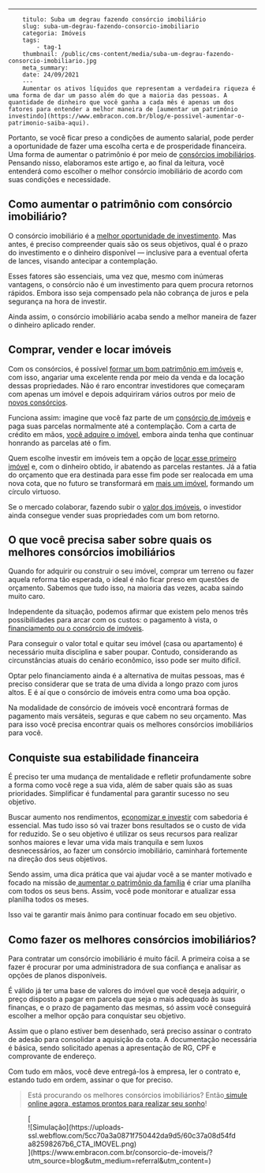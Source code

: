 ---
        titulo: Suba um degrau fazendo consórcio imobiliário
        slug: suba-um-degrau-fazendo-consorcio-imobiliario
        categoria: Imóveis
        tags:
            - tag-1
        thumbnail: /public/cms-content/media/suba-um-degrau-fazendo-consorcio-imobiliario.jpg
        meta_summary: 
        date: 24/09/2021
        ---
        Aumentar os ativos líquidos que representam a verdadeira riqueza é uma forma de dar um passo além do que a maioria das pessoas. A quantidade de dinheiro que você ganha a cada mês é apenas um dos fatores para entender a melhor maneira de [aumentar um patrimônio investindo](https://www.embracon.com.br/blog/e-possivel-aumentar-o-patrimonio-saiba-aqui).

Portanto, se você ficar preso a condições de aumento salarial, pode perder a oportunidade de fazer uma escolha certa e de prosperidade financeira. Uma forma de aumentar o patrimônio é por meio de [consórcios imobiliários](https://www.embracon.com.br/blog/como-fazer-um-consorcio-de-imoveis-ainda-em-2021). Pensando nisso, elaboramos este artigo e, ao final da leitura, você entenderá como escolher o melhor consórcio imobiliário de acordo com suas condições e necessidade.

Como aumentar o patrimônio com consórcio imobiliário? 
------------------------------------------------------

O consórcio imobiliário é a [melhor oportunidade de investimento](https://www.embracon.com.br/blog/8-motivos-que-comprovam-que-consorcio-e-investimento). Mas antes, é preciso compreender quais são os seus objetivos, qual é o prazo do investimento e o dinheiro disponível — inclusive para a eventual oferta de lances, visando antecipar a contemplação.

Esses fatores são essenciais, uma vez que, mesmo com inúmeras vantagens, o consórcio não é um investimento para quem procura retornos rápidos. Embora isso seja compensado pela não cobrança de juros e pela segurança na hora de investir.

Ainda assim, o consórcio imobiliário acaba sendo a melhor maneira de fazer o dinheiro aplicado render.

Comprar, vender e locar imóveis 
--------------------------------

Com os consórcios, é possível [formar um bom patrimônio em imóveis](https://www.embracon.com.br/blog/segundo-imovel-vale-a-pena) e, com isso, angariar uma excelente renda por meio da venda e da locação dessas propriedades. Não é raro encontrar investidores que começaram com apenas um imóvel e depois adquiriram vários outros por meio de [novos consórcios](https://www.embracon.com.br/blog/como-o-consorcio-de-imoveis-cresceu-ao-longo-de-2020).

Funciona assim: imagine que você faz parte de um [consórcio de imóveis](https://www.embracon.com.br/blog/como-funciona-um-consorcio-de-imoveis-no-brasil) e paga suas parcelas normalmente até a contemplação. Com a carta de crédito em mãos, [você adquire o imóvel](https://www.embracon.com.br/blog/e-possivel-comprar-um-imovel-em-outro-estado-com-consorcio), embora ainda tenha que continuar honrando as parcelas até o fim.

Quem escolhe investir em imóveis tem a opção de [locar esse primeiro imóvel](https://www.embracon.com.br/blog/alugar-casa-ou-fazer-o-consorcio-qual-vale-mais-a-pena) e, com o dinheiro obtido, ir abatendo as parcelas restantes. Já a fatia do orçamento que era destinada para esse fim pode ser realocada em uma nova cota, que no futuro se transformará em [mais um imóvel](https://www.embracon.com.br/blog/qual-a-melhor-forma-de-comprar-o-primeiro-imovel), formando um círculo virtuoso.

Se o mercado colaborar, fazendo subir o [valor dos imóveis](https://www.embracon.com.br/blog/5-passos-para-voce-usar-o-fgts-no-consorcio-imobiliario), o investidor ainda consegue vender suas propriedades com um bom retorno.

O que você precisa saber sobre quais os melhores consórcios imobiliários 
-------------------------------------------------------------------------

Quando for adquirir ou construir o seu imóvel, comprar um terreno ou fazer aquela reforma tão esperada, o ideal é não ficar preso em questões de orçamento. Sabemos que tudo isso, na maioria das vezes, acaba saindo muito caro.

Independente da situação, podemos afirmar que existem pelo menos três possibilidades para arcar com os custos: o pagamento à vista, o [financiamento ou o consórcio de imóveis](https://www.embracon.com.br/tag/consorcio-x-financiamento).

Para conseguir o valor total e quitar seu imóvel (casa ou apartamento) é necessário muita disciplina e saber poupar. Contudo, considerando as circunstâncias atuais do cenário econômico, isso pode ser muito difícil.

Optar pelo financiamento ainda é a alternativa de muitas pessoas, mas é preciso considerar que se trata de uma dívida a longo prazo com juros altos. E é aí que o consórcio de imóveis entra como uma boa opção.

Na modalidade de consórcio de imóveis você encontrará formas de pagamento mais versáteis, seguras e que cabem no seu orçamento. Mas para isso você precisa encontrar quais os melhores consórcios imobiliários para você.

Conquiste sua estabilidade financeira 
--------------------------------------

É preciso ter uma mudança de mentalidade e refletir profundamente sobre a forma como você rege a sua vida, além de saber quais são as suas prioridades. Simplificar é fundamental para garantir sucesso no seu objetivo.

Buscar aumento nos rendimentos, [economizar e investir](https://www.embracon.com.br/blog/afinal-quais-sao-as-diferencas-entre-poupar-economizar-e-investir) com sabedoria é essencial. Mas tudo isso só vai trazer bons resultados se o custo de vida for reduzido. Se o seu objetivo é utilizar os seus recursos para realizar sonhos maiores e levar uma vida mais tranquila e sem luxos desnecessários, ao fazer um consórcio imobiliário, caminhará fortemente na direção dos seus objetivos.

Sendo assim, uma dica prática que vai ajudar você a se manter motivado e focado na missão de[ aumentar o patrimônio da família](https://www.embracon.com.br/blog/e-possivel-aumentar-o-patrimonio-saiba-aqui) é criar uma planilha com todos os seus bens. Assim, você pode monitorar e atualizar essa planilha todos os meses.

Isso vai te garantir mais ânimo para continuar focado em seu objetivo.

Como fazer os melhores consórcios imobiliários? 
------------------------------------------------

Para contratar um consórcio imobiliário é muito fácil. A primeira coisa a se fazer é procurar por uma administradora de sua confiança e analisar as opções de planos disponíveis.

É válido já ter uma base de valores do imóvel que você deseja adquirir, o preço disposto a pagar em parcela que seja o mais adequado às suas finanças, e o prazo de pagamento das mesmas, só assim você conseguirá escolher a melhor opção para conquistar seu objetivo.

Assim que o plano estiver bem desenhado, será preciso assinar o contrato de adesão para consolidar a aquisição da cota. A documentação necessária é básica, sendo solicitado apenas a apresentação de RG, CPF e comprovante de endereço.

Com tudo em mãos, você deve entregá-los à empresa, ler o contrato e, estando tudo em ordem, assinar o que for preciso.

> Está procurando os melhores consórcios imobiliários? Então[ simule online agora, estamos prontos para realizar seu sonho](https://www.embracon.com.br/servicos/planos-de-consorcio-imobiliario)!

<figure class="w-richtext-figure-type-image w-richtext-align-center">[<div>![Simulação](https://uploads-ssl.webflow.com/5cc70a3a0871f750442da9d5/60c37a08d54fda82598267b6_CTA_IMOVEL.png)</div>](https://www.embracon.com.br/consorcio-de-imoveis/?utm_source=blog&utm_medium=referral&utm_content=)</figure>
        